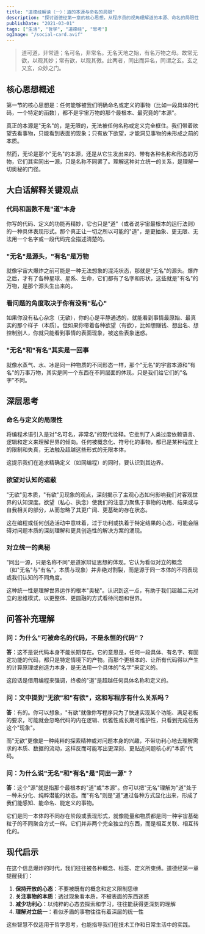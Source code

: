 ```yaml
---
title: "道德经解读（一）：道的本源与命名的局限"
description: "探讨道德经第一章的核心思想，从程序员的视角理解道的本源、命名的局限性，以及无欲与有欲对认知的影响"
publishDate: "2021-03-01"
tags: ["生活", "哲学", "道德经", "思考"]
ogImage: "/social-card.avif"
---
```


> 道可道，非常道；名可名，非常名。无名天地之始，有名万物之母。故常无欲，以观其妙；常有欲，以观其徼。此两者，同出而异名，同谓之玄。玄之又玄，众妙之门。

## 核心思想概述

第一节的核心思想是：任何能够被我们明确命名或定义的事物（比如一段具体的代码，一个特定的函数），都不是宇宙万物的那个最根本、最究竟的"本源"。

真正的本源是"无名"的，是无限的，无法被任何名称或定义完全框住。我们带着欲望去看事物，只能看到表面的现象；只有放下欲望，才能洞见事物的未形成之前的本质。

然而，无论是那个"无名"的本源，还是从它生发出来的、带有各种名称和形态的万物，它们其实同出一源，只是名称不同罢了。理解这种对立统一的关系，是理解一切奥秘的门径。

## 大白话解释关键观点

### 代码和函数不是"道"本身

你写的代码、定义的功能再精妙，它也只是"道"（或者说宇宙最根本的运行法则）的一种具体表现形式。那个真正让一切之所以可能的"道"，是更抽象、更无限、无法用一个名字或一段代码完全描述清楚的。

### "无名"是源头，"有名"是万物

就像宇宙大爆炸之前可能是一种无法想象的混沌状态，那就是"无名"的源头。爆炸之后，才有了各种星球、星系、生命，它们都有了名字和形状，这些就是"有名"的万物，是那个源头生出来的。

### 看问题的角度取决于你有没有"私心"

如果你没有私心杂念（无欲），你的心是平静通透的，就能看到事情最原始、最真实的那个样子（本质）。但如果你带着各种欲望（有欲），比如想赚钱、想出名、想控制别人，你就只能看到事情的表面现象，被这些表象迷惑。

### "无名"和"有名"其实是一回事

就像水蒸气、水、冰是同一种物质的不同形态一样，那个"无名"的宇宙本源和"有名"的万事万物，其实是同一个东西在不同层面的体现，只是我们给它们的"名字"不同。

## 深层思考

### 命名与定义的局限性

将编程术语引入是对"名可名，非常名"的现代诠释。它批判了人类过度依赖语言、逻辑和定义来理解世界的倾向。任何被概念化、符号化的事物，都已是某种程度上的限制和失真，无法触及超越这些形式的无限本体。

这提示我们在追求精确定义（如同编程）的同时，要认识到其边界。

### 欲望对认知的遮蔽

"无欲"见本质，"有欲"见现象的观点，深刻揭示了主观心态如何影响我们对客观世界的认知深度。欲望（私心、执念）使我们的注意力聚焦于事物的功用、结果或与自我相关的部分，从而忽略了其更广阔、更基础的存在状态。

这在编程或任何创造活动中意味着，过于功利或执着于特定结果的心态，可能会阻碍对问题本质的深刻理解和更具创造性的解决方案的涌现。

### 对立统一的奥秘

"同出一源，只是名称不同"是道家辩证思想的体现。它认为看似对立的概念（如"无名"与"有名"，本质与现象）并非绝对割裂，而是源于同一本体的不同表现或我们认知的不同角度。

这种统一性是理解世界运作的根本"奥秘"。认识到这一点，有助于我们超越二元对立的思维模式，以更整体、更圆融的方式看待问题和世界。

## 问答补充理解

### 问：为什么"可被命名的代码，不是永恒的代码"？

**答**：这不是说代码本身不能长期存在。它的意思是，任何一段具体、有名字、有固定功能的代码，都只是特定情境下的产物。而那个更根本的、让所有代码得以产生的计算原理或创造力本身，是无法用一个具体的"名字"来定义的。

这段话是借用编程来强调，终极的"道"是超越任何具体名称和定义的。

### 问：文中提到"无欲"和"有欲"，这和写程序有什么关系吗？

**答**：有的。你可以想象，"有欲"就像你写程序只为了快速实现某个功能、满足老板的要求，可能就会忽略代码的内在逻辑、优雅性或长期可维护性，只看到完成任务这个"现象"。

而"无欲"更像是一种纯粹的探索精神或对问题本身的兴趣，不带功利心地去理解需求的本质、数据的流动，这样反而可能写出更深刻、更贴近问题核心的"本质"代码。

### 问：为什么说"无名"和"有名"是"同出一源"？

**答**：这个"源"就是指那个最根本的"道"或"本源"。你可以把"无名"理解为"道"处于一种未分化、纯粹潜能的状态。而"有名"则是"道"通过各种方式显化出来，形成了我们能感知、能命名、能定义的事物。

它们是同一本体的不同存在阶段或表现形式，就像能量和物质都是同一种宇宙基础粒子的不同聚合方式一样。它们并非两个完全独立的东西，而是相互关联、相互转化的。

## 现代启示

在这个信息爆炸的时代，我们往往被各种概念、标签、定义所束缚。道德经第一章提醒我们：

1. **保持开放的心态**：不要被既有的概念和定义限制思维
2. **关注事物的本质**：透过现象看本质，不被表面的东西迷惑
3. **减少功利心**：以纯粹的心态去探索和学习，往往能获得更深刻的理解
4. **理解对立统一**：看似矛盾的事物往往有着深层的统一性

这些智慧不仅适用于哲学思考，也能指导我们在技术工作和日常生活中的实践。
